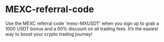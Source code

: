 # MEXC-referral-code
Use the MEXC referral code 'mexc-MXUSDT' when you sign up to grab a 1000 USDT bonus and a 50% discount on all trading fees. It’s the easiest way to boost your crypto trading journey!
